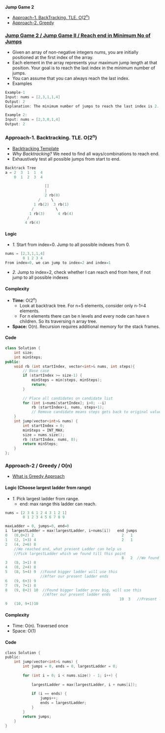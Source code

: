 **Jump Game 2**
- [Approach-1. BackTracking. TLE. O(2<sup>n</sup>)](#a1)
- [Approach-2. Greedy](#a2)


<a name=prob></a>
### [Jump Game 2 / Jump Game II / Reach end in Minimum No of Jumps](https://leetcode.com/problems/jump-game-ii/)
- Given an array of non-negative integers nums, you are initially positioned at the first index of the array.
- Each element in the array represents your maximum jump length at that position. Your goal is to reach the last index in the minimum number of jumps.
- You can assume that you can always reach the last index.
- Examples
```c
Example-1
Input: nums = [2,3,1,1,4]
Output: 2
Explanation: The minimum number of jumps to reach the last index is 2. Jump 1 step from index 0 to 1, then 3 steps to the last index.

Example 2:
Input: nums = [2,3,0,1,4]
Output: 2
```

<a name=a1></a>
### Approach-1. Backtracking. TLE. O(2<sup>n</sup>)
- [Backtracking Template](/DS_Questions/Algorithms)
- _Why Backtracking?_ We need to find all ways/combinations to reach end.
- Exhaustively test all possible jumps from start to end.
```c
Backtrack Tree
a = 2  3  1  1  4
    0  1  2  3  4  
                    
                  []
                  | 
                  2 rb(0)
               /     \
             1 rb(2)  3 rb(1)
            /          \
           1 rb(3)      4 rb(4)
          / 
         4 rb(4)
```
#### Logic
- _1._ Start from index=0. Jump to all possible indexes from 0.
```c
nums = [2,3,1,1,4]
        0 1 2 3 4
From index=0, we can jump to index=2 and index=1
```
- _2._ Jump to index=2, check whether I can reach end from here, if not jump to all possible indexes

#### Complexity
- **Time:** O(2<sup>n</sup>)
  - Look at backtrack tree. For n=5 elements, consider only n-1=4 elements.
  - For n elements there can be n levels and every node can have n children. So its traversing n array tree.
- **Space:** O(n). Recursion requires additional memory for the stack frames.

#### Code
```cpp
class Solution {
    int size;
    int minSteps;
public:
    void rb (int startIndex, vector<int>& nums, int steps){
        // Base case
        if (startIndex >= size-1) {
            minSteps = min(steps, minSteps);
            return;
        }
        
        // Place all candidates on candidate list
        for (int i=nums[startIndex]; i>0; --i)
            rb (startIndex+i, nums, steps+1);
            // Remove candidate means steps gets back to original value
    }
    int jump(vector<int>& nums) {
        int startIndex = 0;
        minSteps = INT_MAX;
        size = nums.size();
        rb (startIndex, nums, 0);
        return minSteps;
    }
};
````

<a name=a2></a>
### Approach-2 / Greedy / O(n)
- [What is Greedy Approach](/DS_Questions/Algorithms/Greedy)
#### Logic (Choose largest ladder from range)
- _1._ Pick largest ladder from range.
  - end: max range this ladder can reach.
```c
nums = [2 3 6 1 2 4 3 1 2 1]
        0 1 2 3 4 5 6 7 8 9

maxLadder = 0, jumps=0, end=0
i  largestLadder = max(largestLadder, i+nums[i])   end jumps
0   (0,0+2) 2                                        2   1
1   (2, 1+3) 4                                       2   1
2   (4, 2+6) 8                                         
    //We reached end, what present Ladder can help us
    //Pick largestLadder which we found till this point
                                                     8   2  //We found ladder with which we can reach 8
3   (8, 3+1) 8
4   (8, 2+4) 8
5   (8, 5+4) 9  //Found bigger ladder will use this
                //After our present ladder ends
6   (9, 6+3) 9
7   (9, 7+1) 8
8   (9, 8+2) 10  //Found bigger ladder prev big, will use this
                 //After our present ladder ends
                                                    10  3   //Present ladder ended, use largestLadder found
9   (10, 9+1)10
```
#### Complexity
- Time: O(n). Traversed once
- Space: O(1)
#### Code
```c
class Solution {
public:
    int jump(vector<int>& nums) {
        int jumps = 0, ends = 0, largestLadder = 0;
        
        for (int i = 0; i < nums.size() - 1; i++) {
        
            largestLadder = max(largestLadder, i + nums[i]);
            
            if (i == ends) {
                jumps++;
                ends = largestLadder;
            }
        }
        return jumps;
    }
}
```
